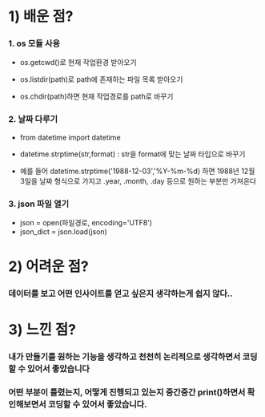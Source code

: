 # 1) 배운 점?

### 1. os 모듈 사용

- os.getcwd()로 현재 작업환경 받아오기

- os.listdir(path)로 path에 존재하는 파일 목록 받아오기

- os.chdir(path)하면 현재 작업경로를 path로 바꾸기

### 2. 날짜 다루기

- from datetime import datetime

- datetime.strptime(str,format) : str을 format에 맞는 날짜 타입으로 바꾸기

- 예를 들어 datetime.strptime('1988-12-03','%Y-%m-%d) 하면 1988년 12월 3일을 날짜 형식으로 가지고  .year, .month, .day 등으로 원하는 부분만 가져온다

### 3. json 파일 열기

- json = open(파일경로, encoding='UTF8')
- json_dict = json.load(json)


# 2) 어려운 점?

### 데이터를 보고 어떤 인사이트를 얻고 싶은지 생각하는게 쉽지 않다..


# 3) 느낀 점?

### 내가 만들기를 원하는 기능을 생각하고 천천히 논리적으로 생각하면서 코딩할 수 있어서 좋았습니다  

### 어떤 부분이 틀렸는지, 어떻게 진행되고 있는지 중간중간 print()하면서 확인해보면서 코딩할 수 있어서 좋았습니다.